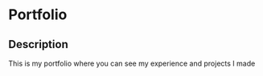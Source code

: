 # Portfolio

## Description
This is my portfolio where you can see my experience and projects I made